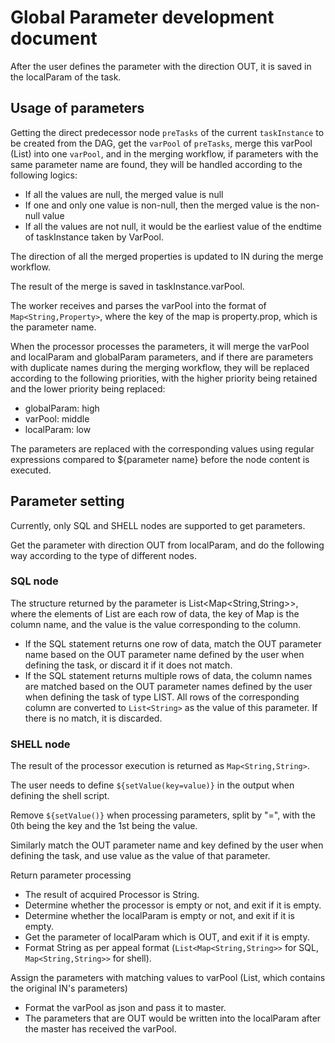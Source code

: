 # Global Parameter development document

After the user defines the parameter with the direction OUT, it is saved in the localParam of the task.

## Usage of parameters

Getting the direct predecessor node `preTasks` of the current `taskInstance` to be created from the DAG, get the `varPool` of `preTasks`, merge this varPool (List) into one `varPool`, and in the merging workflow, if parameters with the same parameter name are found, they will be handled according to the following logics:

* If all the values are null, the merged value is null
* If one and only one value is non-null, then the merged value is the non-null value
* If all the values are not null, it would be the earliest value of the endtime of taskInstance taken by VarPool.

The direction of all the merged properties is updated to IN during the merge workflow.

The result of the merge is saved in taskInstance.varPool.

The worker receives and parses the varPool into the format of `Map<String,Property>`, where the key of the map is property.prop, which is the parameter name.

When the processor processes the parameters, it will merge the varPool and localParam and globalParam parameters, and if there are parameters with duplicate names during the merging workflow, they will be replaced according to the following priorities, with the higher priority being retained and the lower priority being replaced:

* globalParam: high
* varPool: middle
* localParam: low

The parameters are replaced with the corresponding values using regular expressions compared to ${parameter name} before the node content is executed.

## Parameter setting

Currently, only SQL and SHELL nodes are supported to get parameters.

Get the parameter with direction OUT from localParam, and do the following way according to the type of different nodes.

### SQL node

The structure returned by the parameter is List<Map<String,String>>, where the elements of List are each row of data, the key of Map is the column name, and the value is the value corresponding to the column.

* If the SQL statement returns one row of data, match the OUT parameter name based on the OUT parameter name defined by the user when defining the task, or discard it if it does not match.
* If the SQL statement returns multiple rows of data, the column names are matched based on the OUT parameter names defined by the user when defining the task of type LIST. All rows of the corresponding column are converted to `List<String>` as the value of this parameter. If there is no match, it is discarded.

### SHELL node

The result of the processor execution is returned as `Map<String,String>`.

The user needs to define `${setValue(key=value)}` in the output when defining the shell script.

Remove `${setValue()}` when processing parameters, split by "=", with the 0th being the key and the 1st being the value.

Similarly match the OUT parameter name and key defined by the user when defining the task, and use value as the value of that parameter.

Return parameter processing

* The result of acquired Processor is String.
* Determine whether the processor is empty or not, and exit if it is empty.
* Determine whether the localParam is empty or not, and exit if it is empty.
* Get the parameter of localParam which is OUT, and exit if it is empty.
* Format String as per appeal format (`List<Map<String,String>>` for SQL, `Map<String,String>>` for shell).

Assign the parameters with matching values to varPool (List, which contains the original IN's parameters)

* Format the varPool as json and pass it to master.
* The parameters that are OUT would be written into the localParam after the master has received the varPool.

